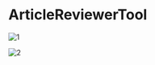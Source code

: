# ArticleReviewerTool
![1](https://github.com/kirle/ArticleReviewerTool/assets/64481800/e54f73d2-f7f6-4281-9463-012c5959680a)

![2](https://github.com/kirle/ArticleReviewerTool/assets/64481800/3aabbbb9-7f6d-46e9-9c43-34628841fa14)
